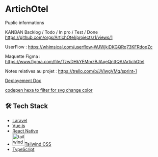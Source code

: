 # ArtichOtel
Puplic informations

KANBAN Backlog / Todo / In pro / Test / Done
https://github.com/orgs/ArtichOtel/projects/1/views/1


UserFlow : 
https://whimsical.com/userflow-WJWjkiDKGQRq73KFRdoqZc


Maquette Figma : 
https://www.figma.com/file/TzwDHkYEMmzBJAqeQnttQA/ArtichOtel


Notes relatives au projet : 
https://trello.com/b/JVlwgVMq/sprint-1

[Deployement Doc](https://gist.github.com/MalikAza/63de9308a72e9775c7b53f1c3880ba2c)

[codepen hexa to filter for svg change color](https://codepen.io/sosuke/pen/Pjoqqp)

## 🛠️ Tech Stack
- [Laravel](https://laravel.com/)
- [Vue.js](https://vuejs.org/)
- [React Native](https://reactnative.dev/)
- <img src="https://www.vectorlogo.zone/logos/tailwindcss/tailwindcss-icon.svg" alt="tailwind" width="40" height="40"/>[Tailwind CSS](https://tailwindcss.com/)
- [TypeScript](https://reactnative.dev/docs/typescript)
